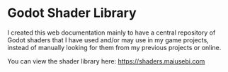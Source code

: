 # Godot Shader Library

I created this web documentation mainly to have a central repository of Godot shaders that I have used and/or may use in my game projects, instead of manually looking for them from my previous projects or online. 

You can view the shader library here: https://shaders.maiusebi.com